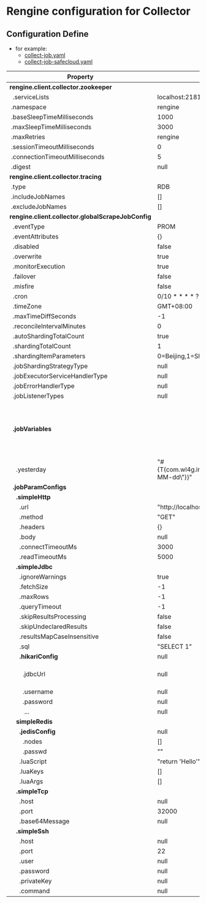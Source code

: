 # Rengine configuration for Collector

## Configuration Define

- for example:
  - [collect-job.yaml](../../client/client-collector/src/main/resources/collector-job.yaml)
  - [collect-job-safecloud.yaml](../../client/client-collector/src/main/resources/collector-job-safecloud.yaml)

|  Property  |  Default | Example |  Description |
| ------------ | ------------ | ------------ | ------------ |
|  <b>rengine.client.collector.zookeeper</b> |   |   |   |
|  &nbsp;&nbsp;.serviceLists |  localhost:2181 | 192.168.8.2:2181,192.168.8.3:2181,192.168.8.4:2181 |   |
|  &nbsp;.namespace  |  rengine |   |   |
|  &nbsp;.baseSleepTimeMilliseconds  |  1000 |   |   |
|  &nbsp;.maxSleepTimeMilliseconds  |  3000 |   |   |
|  &nbsp;.maxRetries  |  rengine |   |   |
|  &nbsp;.sessionTimeoutMilliseconds  |  0 |   |   |
|  &nbsp;.connectionTimeoutMilliseconds  |  5 |   |   |
|  &nbsp;.digest  |  null |   |   |
|  <b>rengine.client.collector.tracing</b>  |   |   |   |
|  &nbsp;.type  | RDB  |   |   |
|  &nbsp;.includeJobNames  | []  |   |   |
|  &nbsp;.excludeJobNames  | []  |   |   |
|  <b>rengine.client.collector.globalScrapeJobConfig</b>  |   |   |   |
|  &nbsp;&nbsp;.eventType  | PROM |   |   |
|  &nbsp;&nbsp;.eventAttributes  | {}  |   |   |
|  &nbsp;&nbsp;.disabled  | false |   |   |
|  &nbsp;&nbsp;.overwrite  | true |   |   |
|  &nbsp;&nbsp;.monitorExecution  | true |   |   |
|  &nbsp;&nbsp;.failover  | false |   |   |
|  &nbsp;&nbsp;.misfire  | false |   |   |
|  &nbsp;&nbsp;.cron  | 0/10 * * * * ? |   |   |
|  &nbsp;&nbsp;.timeZone  | GMT+08:00 |   |   |
|  &nbsp;&nbsp;.maxTimeDiffSeconds  | -1 |   |   |
|  &nbsp;&nbsp;.reconcileIntervalMinutes  | 0 |   |   |
|  &nbsp;&nbsp;.autoShardingTotalCount  | true |   |   |
|  &nbsp;&nbsp;.shardingTotalCount  | 1 |   |   |
|  &nbsp;&nbsp;.shardingItemParameters  | 0=Beijing,1=Shanghai |   |   |
|  &nbsp;&nbsp;.jobShardingStrategyType  | null |   |   |
|  &nbsp;&nbsp;.jobExecutorServiceHandlerType  | null |   |   |
|  &nbsp;&nbsp;.jobErrorHandlerType  | null |   |   |
|  &nbsp;&nbsp;.jobListenerTypes  | null |   |   |
|  <b>&nbsp;&nbsp;.jobVariables</b>  |  |  |  The define global variables of SPEL expression, which can be used for job dynamic input arguemnts. see:com.wl4g.rengine.client.collector.job.CollectJobExecutor#resolveVariables() <b>Note: If you run in grailvm native image mode, you can only call META-INF/native-image/reflect-config.json defined fields and methods, because the SPEL needs reflection calls, or the user-defined extension reflect-config.json recompiles and packages.</b> |
|  &nbsp;&nbsp;&nbsp;&nbsp;.yesterday  | "#{T(com.wl4g.infra.common.lang.DateUtils2).getDateOf(5,-1,\\"yyyy-MM-dd\\")}" |   |   |
|  <b>&nbsp;&nbsp;.jobParamConfigs</b>  |   |   |   |
|  <b>&nbsp;&nbsp;&nbsp;&nbsp;.simpleHttp</b>  |   |   |   |
|  &nbsp;&nbsp;&nbsp;&nbsp;&nbsp;&nbsp;.url  | "http://localhost:8080/event" |  "http://localhost:9100/metrics" |   |
|  &nbsp;&nbsp;&nbsp;&nbsp;&nbsp;&nbsp;.method  | "GET" |   |   |
|  &nbsp;&nbsp;&nbsp;&nbsp;&nbsp;&nbsp;.headers  | {} |   |   |
|  &nbsp;&nbsp;&nbsp;&nbsp;&nbsp;&nbsp;.body  | null |   |   |
|  &nbsp;&nbsp;&nbsp;&nbsp;&nbsp;&nbsp;.connectTimeoutMs  | 3000 |   |   |
|  &nbsp;&nbsp;&nbsp;&nbsp;&nbsp;&nbsp;.readTimeoutMs  | 5000 |   |   |
|  <b>&nbsp;&nbsp;&nbsp;&nbsp;.simpleJdbc</b>  |   |   |   |
|  &nbsp;&nbsp;&nbsp;&nbsp;&nbsp;&nbsp;.ignoreWarnings  | true |   |   |
|  &nbsp;&nbsp;&nbsp;&nbsp;&nbsp;&nbsp;.fetchSize  | -1 |   |   |
|  &nbsp;&nbsp;&nbsp;&nbsp;&nbsp;&nbsp;.maxRows  | -1 |   |   |
|  &nbsp;&nbsp;&nbsp;&nbsp;&nbsp;&nbsp;.queryTimeout  | -1 |   |   |
|  &nbsp;&nbsp;&nbsp;&nbsp;&nbsp;&nbsp;.skipResultsProcessing  | false |   |   |
|  &nbsp;&nbsp;&nbsp;&nbsp;&nbsp;&nbsp;.skipUndeclaredResults  | false |   |   |
|  &nbsp;&nbsp;&nbsp;&nbsp;&nbsp;&nbsp;.resultsMapCaseInsensitive  | false |   |   |
|  &nbsp;&nbsp;&nbsp;&nbsp;&nbsp;&nbsp;.sql  | "SELECT 1" |   |   |
|  <b>&nbsp;&nbsp;&nbsp;&nbsp;&nbsp;&nbsp;.hikariConfig</b>  | null |   |   |
|  &nbsp;&nbsp;&nbsp;&nbsp;&nbsp;&nbsp;&nbsp;&nbsp;.jdbcUrl  | null |  "jdbc:mysql://localhost:3306/test?useunicode=true&serverTimezone=Asia/Shanghai&characterEncoding=utf-8&useSSL=false&allowMultiQueries=true&autoReconnect=true" |   |
|  &nbsp;&nbsp;&nbsp;&nbsp;&nbsp;&nbsp;&nbsp;&nbsp;.username  | null |  "root" |   |
|  &nbsp;&nbsp;&nbsp;&nbsp;&nbsp;&nbsp;&nbsp;&nbsp;.password  | null |  "123456" |   |
|  &nbsp;&nbsp;&nbsp;&nbsp;&nbsp;&nbsp;&nbsp;&nbsp; ...  | null |   |   |
|  <b>&nbsp;&nbsp;&nbsp;&nbsp;simpleRedis</b>  |  |   |   |
|  <b>&nbsp;&nbsp;&nbsp;&nbsp;&nbsp;&nbsp;.jedisConfig</b>  | null |   |   |
|  &nbsp;&nbsp;&nbsp;&nbsp;&nbsp;&nbsp;&nbsp;&nbsp;.nodes  | [] |   |   |
|  &nbsp;&nbsp;&nbsp;&nbsp;&nbsp;&nbsp;&nbsp;&nbsp;.passwd  | "" |   |   |
|  &nbsp;&nbsp;&nbsp;&nbsp;&nbsp;&nbsp;.luaScript  | "return 'Hello'" | "return string.format('Hello, yesterday is: %s', KEYS[1])" |   |
|  &nbsp;&nbsp;&nbsp;&nbsp;&nbsp;&nbsp;.luaKeys  | [] |  ["myprefix"]  |   |
|  &nbsp;&nbsp;&nbsp;&nbsp;&nbsp;&nbsp;.luaArgs  | [] |  ["{{yesterday}}"] | Use double braces to reference dynamic variables. such as: {{my_variable}} |
|  <b>&nbsp;&nbsp;&nbsp;&nbsp;.simpleTcp</b>  |   |   |   |
|  &nbsp;&nbsp;&nbsp;&nbsp;&nbsp;&nbsp;.host  | null | "localhost"  |   |
|  &nbsp;&nbsp;&nbsp;&nbsp;&nbsp;&nbsp;.port  | 32000 | 1883  |   |
|  &nbsp;&nbsp;&nbsp;&nbsp;&nbsp;&nbsp;.base64Message  | null | "SGVsbG8K"  |   |
|  <b>&nbsp;&nbsp;&nbsp;&nbsp;.simpleSsh</b>  |   |   |   |
|  &nbsp;&nbsp;&nbsp;&nbsp;&nbsp;&nbsp;.host  | null | 192.168.8.8  |   |
|  &nbsp;&nbsp;&nbsp;&nbsp;&nbsp;&nbsp;.port  | 22 | 22  |   |
|  &nbsp;&nbsp;&nbsp;&nbsp;&nbsp;&nbsp;.user  | null | "root"  |   |
|  &nbsp;&nbsp;&nbsp;&nbsp;&nbsp;&nbsp;.password  | null | "123456"  |   |
|  &nbsp;&nbsp;&nbsp;&nbsp;&nbsp;&nbsp;.privateKey  | null |   |   |
|  &nbsp;&nbsp;&nbsp;&nbsp;&nbsp;&nbsp;.command  |  null | "echo 'hello'"  |   |
